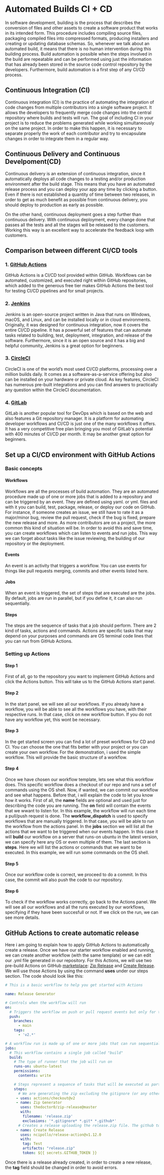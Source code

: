 # Automated Builds CI + CD
In software development, building is the process that describes the conversion of files and other assets to create a software product that works in its intended form. This procedure includes compiling source files, packaging compiled files into compressed formats, producing installers and creating or updating database schemas. So, whenever we talk about an automated build, it means that there is no human intervention during this building process. Build automation is possible when the steps involved in the build are repeatable and can be performed using just the information that has already been stored in the source code control repository by the developers. Furthermore, build automation is a first step of any CI/CD process. 
## Continuous Integration (CI)
Continuous integration (CI) is the practice of automating the integration of code changes from multiple contributors into a single software project. It allows the developers to frequently merge code changes into the central repository where builds and tests will run. 
The goal of including CI in your project is to reduce the problems generated while working simultaneously on the same project. In order to make this happen, it is necessary to separate properly the work of each contributor and try to encapsulate changes in order to integrate them in a regular way. 


## Continuous Delivery and Continuous Develpoment(CD)
Continuous delivery is an extension of continuous integration, since it automatically deploys all code changes to a testing and/or production environment after the build stage. This means that you have an automated release process and you can deploy your app any time by clicking a button. 
Even if there is not established a quantity of time between two releases, in order to get as much benefit as possible from continuous delivery, you should deploy to production as early as possible. 

On the other hand, continuous deployment goes a step further than continuous delivery. With continuous deployment, every change done that passes all the tests and all the stages will be released to the customers. Working this way is an excellent way to accelerate the feedback loop with customers. 

## Comparison between different CI/CD tools
### 1. [GitHub Actions](https://github.com/features/actions)
GitHub Actions is a CI/CD tool provided within GitHub. Workflows can be automated, customized, and executed right within GitHub repositories, which added to the generous free tier makes GitHub Actions the best tool for testing CI/CD pipelines and for small projects.

### 2. [Jenkins](https://www.jenkins.io)
Jenkins is an open-source project written in Java that runs on Windows, macOS, and Linux, and can be installed locally or in cloud environments. Originally, it was designed for continuous integration, now it covers the entire CI/CD pipeline. It has a powerful set of features that can automate tasks related to building, test, deployment, integration, and release of the software. Furthermore, since it is an open source and it has a big and helpful community, Jenkins is a great option for beginners. 

### 3. [CircleCI](https://circleci.com)
CircleCI is one of the world’s most used CI/CD platforms, processing over a million builds daily. It comes as a software-as-a-service offering but also can be installed on your hardware or private cloud. As key features, CircleCI has numerous pre-built integrations and you can find answers to practically any question within the CircleCI documentation.
### 4. [GitLab](https://about.gitlab.com)
GitLab is another popular tool for DevOps which is based on the web and also features a Git repository manager. It is a platform for automating developer workflows and CI/CD is just one of the many workflows it offers. It has a very competitive free plan bringing you most of GitLab's potential with 400 minutes of CI/CD per month. It may be another great option for beginners.

## Set up a CI/CD environment with GitHub Actions
### Basic concepts
#### Workflows
Workflows are all the processes of build automation. They are an automated procedure made up of one or more jobs that is added to a repository and can be triggered by an event. They are defined using yaml. or yml. files and with it you can build, test, package, release, or deploy our code on GitHub. For instance, if someone creates an issue, we still have to rate it as a major/minor bug, review the pull request, check if the bug is fixed, prepare the new release and more. As more contributors are on a project, the more common this kind of situation will be. In order to avoid this and save time, you can create workflows which can listen to events and run jobs. This way we can forget about tasks like the issue reviewing, the building of our repository or the deployment.

#### Events
An event is an activity that triggers a workflow. You can use events for things like pull requests merging, commits and other events listed here. 

#### Jobs
When an event is triggered, the set of steps that are executed are the jobs. By default, jobs are run in parallel, but if you define it, it can also run sequentially. 

#### Steps
The steps are the sequence of tasks that a job should perform. There are 2 kind of tasks, actions and commands. Actions are specific tasks that may depend on your purposes and commands are OS terminal code lines that you can run from GitHub Actions.

### Setting up Actions

#### Step 1
First of all, go to the repository you want to implement GitHub Actions and click the Actions button. This will take us to the GitHub Actions start panel.

#### Step 2
In the start panel, we will see all our workflows. If you already have a workflow, you will be able to see all the workflows you have, with their respective runs. In that case, click on new workflow button. If you do not have any workflow yet, this wont be necessary. 

#### Step 3
In the get started screen you can find a lot of preset workflows for CD and CI. You can choose the one that fits better with your project or you can create your own workflow. For the demonstration, i used the simple workflow. This will provide the basic structure of a workflow. 

#### Step 4
Once we have chosen our workflow template, lets see what this workflow does. This specific workflow does a checkout of our repo and runs a set of commands using the OS shell. Now, if wanted, we can commit our workflow and see what happens. Before that, i will explain the code to let you know how it works. 
First of all, the **name** fields are optional and used just for describing the code you are running. The **on** field will contain the events that we wwant to listen for. In this example, the workflow will run each time a pull/push request is done. The **workflow_dispatch** is used to specify workflows that are manually triggered. In that case, you will be able to run the workflow from the actions panel. In the **jobs** section we will list all the actions that we want to be triggered when our events happen. In this case it will **build** our workflow on a server that runs-on ubuntu in the latest version, we can specify here any OS or even multiple of them. The last section is **steps**. Here we will list the actions or commands that we want to be executed. In this example, we will run some commands on the OS shell. 

#### Step 5
Once our workflow code is correct, we proceed to do a commit. In this case, the commit will also push the code to our repository. 

#### Step 6
To check if the workflow works correctly, go back to the Actions panel. We will see all our workflows and all the runs executed by our workflows, specifying if they have been succesfull or not. If we click on the run, we can see more details. 



## GitHub Actions to create automatic release
Here i am going to explain how to apply GitHub Actions to automatically create a release. Once we have our starter workflow enabled and running, we can create another workflow (with the same template) or we can edit our .yml file generated in our repository. For this Actions, we will use two pre-build Actions on GitHub [marketplace](https://github.com/marketplace): [Zip Release](https://github.com/marketplace/actions/zip-release) and [Create Release](https://github.com/marketplace/actions/create-release). We will use those Actions by using the command **uses** under our steps section. The code should look like this:
```yml
# This is a basic workflow to help you get started with Actions

name: Release Generator

# Controls when the workflow will run
on:
  # Triggers the workflow on push or pull request events but only for the "main" branch
  push:
    branches: 
      - main
    tags:
      - 'v2.*'

# A workflow run is made up of one or more jobs that can run sequentially or in parallel
jobs:
  # This workflow contains a single job called "build"
  build:
    # The type of runner that the job will run on
    runs-on: ubuntu-latest
    permissions:
      contents: write

    # Steps represent a sequence of tasks that will be executed as part of the job
    steps:
      # We are generating the zip excluding the gitignore (or any other file specified in the exclusions)
     - uses: actions/checkout@v2
     - name: Zip Generator
       uses: thedoctor0/zip-release@master
       with:
        filename: 'release.zip'
        exclusions: '*.gitignore* *.git* *.github*'
      # Creates a release uploading the release.zip file. The github token is usually under secrets.GITHUB_TOKEN, however in the future this may be different.
     - name: Create Release
       uses: ncipollo/release-action@v1.12.0
       with:
        tag: Test
        artifacts: "release.zip"
        token: ${{ secrets.GITHUB_TOKEN }}
```
Once there is a release already created, in order to create a new release, the **tag** field should be changed in order to avoid errors. 
